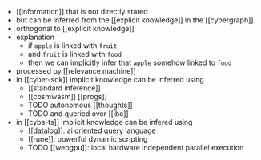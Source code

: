 - [[information]] that is not directly stated
- but can be inferred from the [[explicit knowledge]] in the [[cybergraph]]
- orthogonal to [[explicit knowledge]]
- explanation
	- if  `apple` is linked with `fruit`
	- and `fruit` is linked with `food`
	- then we can implicitly infer that `apple` somehow linked to `food`
- processed by [[relevance machine]]
- in [[cyber-sdk]] implicit knowledge can be inferred using
	- [[standard inference]]
	- [[cosmwasm]] [[progs]]
	- TODO autonomous [[thoughts]]
	- TODO and queried over [[ibc]]
- in [[cybs-ts]] implicit knowledge can be infered using
	- [[datalog]]: ai oriented query language
	- [[rune]]: powerful dynamic scripting
	- TODO [[webgpu]]: local hardware independent parallel execution